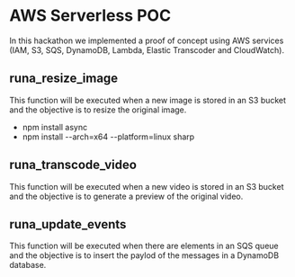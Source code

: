 # AWS Serverless POC
In this hackathon we implemented a proof of concept using AWS services (IAM, S3, SQS, DynamoDB, Lambda, Elastic Transcoder and CloudWatch).

## runa_resize_image

This function will be executed when a new image is stored in an S3 bucket and the objective is to resize the original image.

- npm install async
- npm install --arch=x64 --platform=linux sharp

## runa_transcode_video

This function will be executed when a new video is stored in an S3 bucket and the objective is to generate a preview of the original video.

## runa_update_events

This function will be executed when there are elements in an SQS queue and the objective is to insert the paylod of the messages in a DynamoDB database.
